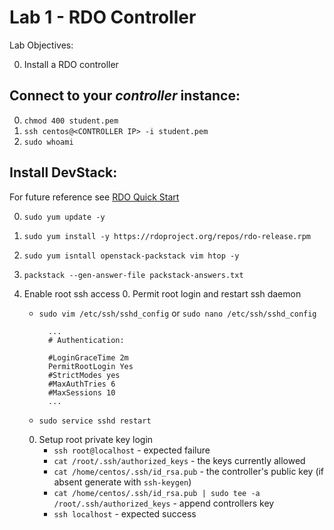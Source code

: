 # Lab 1 - RDO Controller

  Lab Objectives:

  0. Install a RDO controller

## Connect to your _controller_ instance:
  0. `chmod 400 student.pem`
  0. `ssh centos@<CONTROLLER IP> -i student.pem`
  0. `sudo whoami` 

## Install DevStack:

  For future reference see [RDO Quick Start](https://www.rdoproject.org/Quickstart)

  0. `sudo yum update -y`
  0. `sudo yum install -y https://rdoproject.org/repos/rdo-release.rpm`
  0. `sudo yum isntall openstack-packstack vim htop -y`
  0. `packstack --gen-answer-file packstack-answers.txt`

  0. Enable root ssh access
     0. Permit root login and restart ssh daemon
      
        * `sudo vim /etc/ssh/sshd_config` or `sudo nano /etc/ssh/sshd_config`
       
          ``` 
            ...
            # Authentication:

            #LoginGraceTime 2m
            PermitRootLogin Yes
            #StrictModes yes
            #MaxAuthTries 6
            #MaxSessions 10
            ...
          ```

        *  `sudo service sshd restart`

     0. Setup root private key login
        * `ssh root@localhost` - expected failure
        * `cat /root/.ssh/authorized_keys` - the keys currently allowed
        * `cat /home/centos/.ssh/id_rsa.pub` - the controller's public key (if absent generate with `ssh-keygen`)
        * `cat /home/centos/.ssh/id_rsa.pub | sudo tee -a /root/.ssh/authorized_keys` - append controllers key
        * `ssh localhost` - expected success


